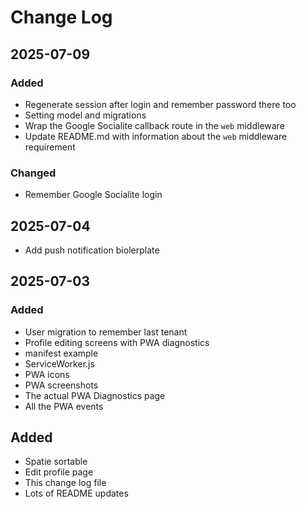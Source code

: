 # Change Log

## 2025-07-09

### Added

- Regenerate session after login and remember password there too
- Setting model and migrations
- Wrap the Google Socialite callback route in the `web` middleware
- Update README.md with information about the `web` middleware requirement

### Changed

- Remember Google Socialite login

## 2025-07-04

- Add push notification biolerplate

## 2025-07-03

### Added

- User migration to remember last tenant
- Profile editing screens with PWA diagnostics
- manifest example
- ServiceWorker.js
- PWA icons
- PWA screenshots
- The actual PWA Diagnostics page
- All the PWA events

## Added

- Spatie sortable
- Edit profile page
- This change log file
- Lots of README updates
